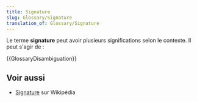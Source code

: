 ```yaml
---
title: Signature
slug: Glossary/Signature
translation_of: Glossary/Signature
---
```


Le terme **signature** peut avoir plusieurs significations selon le contexte. Il peut s'agir de :

{{GlossaryDisambiguation}}

## Voir aussi

- [Signature](https://fr.wikipedia.org/wiki/Signature_(homonymie)) sur Wikipédia
